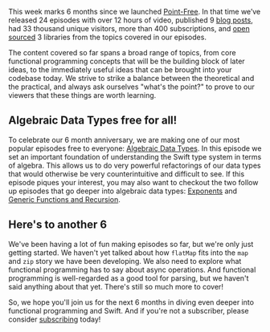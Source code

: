 This week marks 6 months since we launched [Point-Free](/). In that time we’ve
released 24 episodes with over 12 hours of video, published 9 [blog posts](/blog), had
33 thousand unique visitors, more than 400 subscriptions, and
[open sourced](https://github.com/pointfreeco) 3 libraries from the topics covered in our episodes.

The content covered so far spans a broad range of topics, from core functional programming concepts
that will be the building block of later ideas, to the immediately useful ideas that can be brought into
your codebase today. We strive to strike a balance between the theoretical and the practical, and always
ask ourselves "what's the point?" to prove to our viewers that these things are worth learning.

## Algebraic Data Types free for all!

To celebrate our 6 month anniversary, we are making one of our most popular episodes free to everyone:
[Algebraic Data Types](/episodes/ep4-algebraic-data-types). In this episode we set an important foundation
of understanding the Swift type system in terms of algebra. This allows us to do very powerful refactorings
of our data types that would otherwise be very counterintuitive and difficult to see. If this episode
piques your interest, you may also want to checkout the two follow up episodes that go deeper into
algebraic data types: [Exponents](/episodes/ep9-algebraic-data-types-exponents) and
[Generic Functions and Recursion](/episodes/ep19-algebraic-data-types-generics-and-recursion).

## Here's to another 6

We've been having a lot of fun making episodes so far, but we're only just getting started. We haven't
yet talked about how `flatMap` fits into the `map` and `zip` story we have been developing. We also need
to explore what functional programming has to say about async operations. And functional programming is
well-regarded as a good tool for parsing, but we haven't said anything about that yet. There's still so
much more to cover!

So, we hope you'll join us for the next 6 months in diving even deeper into functional programming and
Swift. And if you're not a subscriber, please consider
[subscribing](/pricing) today!

